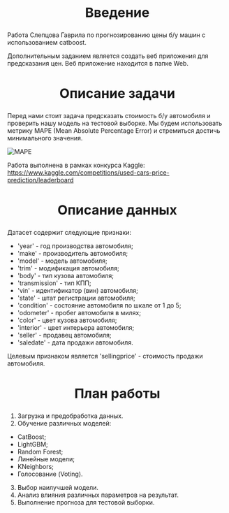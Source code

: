 <h2 style = "text-align:center;
             font-size:30px;"> Введение </h2>
             
Работа Слепцова Гаврила по прогнозированию цены б/у машин с использованием catboost.

Дополнительным заданием является создать веб приложения для предсказания цен. Веб приложение находится в папке Web.

<h2 style = "text-align:center;
             font-size:30px;"> Описание задачи </h2>
    
Перед нами стоит задача предсказать стоимость б/у автомобиля и проверить нашу модель на тестовой выборке. Мы будем использовать метрику MAPE (Mean Absolute Percentage Error) и стремиться достичь минимального значения.

![MAPE](https://www.googleapis.com/download/storage/v1/b/kaggle-user-content/o/inbox%2F452676%2F99bf86af22241438a654f7e8eecf294e%2F2023-03-20%20%2017.16.01.png?generation=1679314590278751&alt=media)

Работа выполнена в рамках конкурса Kaggle: https://www.kaggle.com/competitions/used-cars-price-prediction/leaderboard

<h2 style = "text-align:center;
             font-size:30px;"> Описание данных </h2>

Датасет содержит следующие признаки:

- 'year' - год производства автомобиля;
- 'make' - производитель автомобиля;
- 'model' - модель автомобиля;
- 'trim' - модификация автомобиля;
- 'body' - тип кузова автомобиля;
- 'transmission' - тип КПП;
- 'vin' - идентификатор (вин) автомобиля;
- 'state' - штат регистрации автомобиля;
- 'condition' - состояние автомобиля по шкале от 1 до 5;
- 'odometer' - пробег автомобиля в милях;
- 'color' - цвет кузова автомобиля;
- 'interior' - цвет интерьера автомобиля;
- 'seller' - продавец автомобиля;
- 'saledate' - дата продажи автомобиля.

Целевым признаком является 'sellingprice' - стоимость продажи автомобиля.

<h2 style = "text-align:center;
             font-size:30px;"> План работы </h2>
    
1. Загрузка и предобработка данных.
2. Обучение различных моделей:
- CatBoost;
- LightGBM;
- Random Forest;
- Линейные модели;
- KNeighbors;
- Голосование (Voting).
3. Выбор наилучшей модели.
4. Анализ влияния различных параметров на результат.
5. Выполнение прогноза для тестовой выборки.

